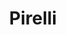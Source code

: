 ---
title: "Pirelli"
url: /ciudad-autonoma-de-buenos-aires/pirelli-avenida-francisco-beiro/
shop: neumáticos
---